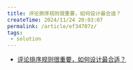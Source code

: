```yaml
---
title: 评论排序规则很重要，如何设计最合适？
createTime: 2024/11/24 20:03:07
permalink: /article/ef34707z/
tags:
 - solution
---
```

* [评论排序规则很重要，如何设计最合适？](https://www.woshipm.com/evaluating/4068133.html)
<!-- more -->


